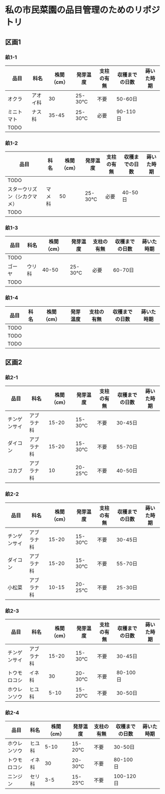 # 私の市民菜園の品目管理のためのリポジトリ

## 区画1

### 畝1-1

| 品目       | 科名 | 株間（cm） | 発芽温度 | 支柱の有無 | 収穫までの日数 | 蒔いた時期 |
| ---------- | ---- | ---------- | -------- | ---------- | -------------- | ---------- |
| オクラ     | アオイ科 | 30     | 25-30℃ | 不要 | 50-60日 |            |
| ミニトマト | ナス科 | 35-45  | 25-30℃ | 必要 | 90-110日 |            |
| TODO       |      |            |          |            |                |            |

### 畝1-2

| 品目                         | 科名 | 株間（cm） | 発芽温度 | 支柱の有無 | 収穫までの日数 | 蒔いた時期 |
| ---------------------------- | ---- | ---------- | -------- | ---------- | -------------- | ---------- |
| TODO                         |      |            |          |            |                |            |
| スターウリズン（シカクマメ） | マメ科 | 50     | 25-30℃ | 必要 | 40-50日 |            |
| TODO                         |      |            |          |            |                |            |

### 畝1-3

| 品目   | 科名 | 株間（cm） | 発芽温度 | 支柱の有無 | 収穫までの日数 | 蒔いた時期 |
| ------ | ---- | ---------- | -------- | ---------- | -------------- | ---------- |
| TODO   |      |            |          |            |                |            |
| ゴーヤ | ウリ科 | 40-50  | 25-30℃ | 必要 | 60-70日 |            |
| TODO   |      |            |          |            |                |            |

### 畝1-4

| 品目 | 科名 | 株間（cm） | 発芽温度 | 支柱の有無 | 収穫までの日数 | 蒔いた時期 |
| ---- | ---- | ---------- | -------- | ---------- | -------------- | ---------- |
| TODO |      |            |          |            |                |            |
| TODO |      |            |          |            |                |
| TODO |      |            |          |            |                |            |

## 区画2

### 畝2-1

| 品目         | 科名 | 株間（cm） | 発芽温度 | 支柱の有無 | 収穫までの日数 | 蒔いた時期 |
| ------------ | ---- | ---------- | -------- | ---------- | -------------- | ---------- |
| チンゲンサイ | アブラナ科 | 15-20  | 15-30℃ | 不要 | 30-45日 |            |
| ダイコン     | アブラナ科 | 15-20  | 15-30℃ | 不要 | 55-70日 |            |
| コカブ       | アブラナ科 | 10     | 20-25℃ | 不要 | 40-50日 |            |

### 畝2-2

| 品目         | 科名 | 株間（cm） | 発芽温度 | 支柱の有無 | 収穫までの日数 | 蒔いた時期 |
| ------------ | ---- | ---------- | -------- | ---------- | -------------- | ---------- |
| チンゲンサイ | アブラナ科 | 15-20  | 15-30℃ | 不要 | 30-45日 |            |
| ダイコン     | アブラナ科 | 15-20  | 15-30℃ | 不要 | 55-70日 |            |
| 小松菜       | アブラナ科 | 10-15  | 20-25℃ | 不要 | 25-30日 |            |

### 畝2-3

| 品目         | 科名 | 株間（cm） | 発芽温度 | 支柱の有無 | 収穫までの日数 | 蒔いた時期 |
| ------------ | ---- | ---------- | -------- | ---------- | -------------- | ---------- |
| チンゲンサイ | アブラナ科 | 15-20  | 15-30℃ | 不要 | 30-45日 |            |
| トウモロコシ | イネ科 | 30     | 20-30℃ | 不要 | 80-100日 |            |
| ホウレンソウ | ヒユ科 | 5-10   | 15-20℃ | 不要 | 30-50日 |            |

### 畝2-4

| 品目         | 科名 | 株間（cm） | 発芽温度 | 支柱の有無 | 収穫までの日数 | 蒔いた時期 |
| ------------ | ---- | ---------- | -------- | ---------- | -------------- | ---------- |
| ホウレンソウ | ヒユ科 | 5-10   | 15-20℃ | 不要 | 30-50日 |            |
| トウモロコシ | イネ科 | 30     | 20-30℃ | 不要 | 80-100日 |            |
| ニンジン     | セリ科 | 3-5    | 15-25℃ | 不要 | 100-120日 |            |
